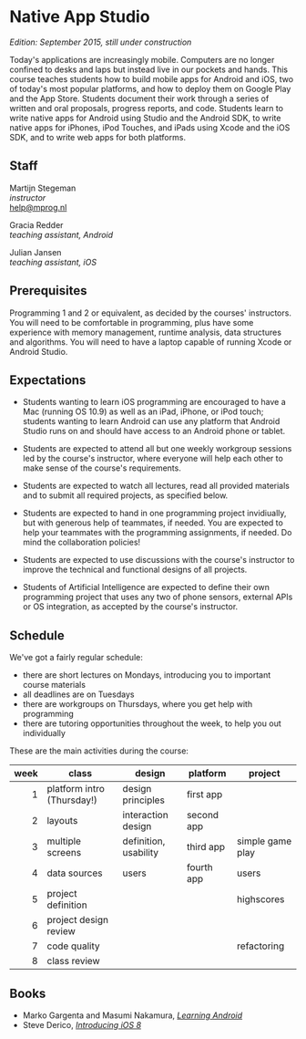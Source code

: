 # Native App Studio

*Edition: September 2015, still under construction*

Today's applications are increasingly mobile. Computers are no longer confined
to desks and laps but instead live in our pockets and hands. This course
teaches students how to build mobile apps for Android and iOS, two of today's
most popular platforms, and how to deploy them on Google Play and the App
Store. Students document their work through a series of written and oral
proposals, progress reports, and code. Students learn to write native apps for
Android using Studio and the Android SDK, to write native apps for iPhones,
iPod Touches, and iPads using Xcode and the iOS SDK, and to write web apps for
both platforms.

## Staff

Martijn Stegeman  
*instructor*  
<help@mprog.nl>

Gracia Redder  
*teaching assistant, Android*

Julian Jansen  
*teaching assistant, iOS*

## Prerequisites

Programming 1 and 2 or equivalent, as decided by the courses' instructors. You
will need to be comfortable in programming, plus have some experience with
memory management, runtime analysis, data structures and algorithms. You will
need to have a laptop capable of running Xcode or Android Studio.

## Expectations

* Students wanting to learn iOS programming are encouraged to have a Mac
  (running OS 10.9) as well as an iPad, iPhone, or iPod touch; students wanting
  to learn Android can use any platform that Android Studio runs on and should
  have access to an Android phone or tablet.

* Students are expected to attend all but one weekly workgroup sessions led by
  the course's instructor, where everyone will help each other to make sense of
  the course's requirements.

* Students are expected to watch all lectures, read all provided materials and
  to submit all required projects, as specified below.
  
* Students are expected to hand in one programming project invidiually, but
  with generous help of teammates, if needed. You are expected to help your
  teammates with the programming assignments, if needed. Do mind the
  collaboration policies!

* Students are expected to use discussions with the course's instructor to
  improve the technical and functional designs of all projects.

* Students of Artificial Intelligence are expected to define their own
  programming project that uses any two of phone sensors, external APIs or OS
  integration, as accepted by the course's instructor.

## Schedule

We've got a fairly regular schedule:

- there are short lectures on Mondays, introducing you to important course materials
- all deadlines are on Tuesdays
- there are workgroups on Thursdays, where you get help with programming
- there are tutoring opportunities throughout the week, to help you out individually

These are the main activities during the course:

| week | class                      | design                | platform   | project          |  
| ---: | -------------------------- | --------------------- | ---------- | ---------------- |  
|    1 | platform intro (Thursday!) | design principles     | first app  |                  |  
|    2 | layouts                    | interaction design    | second app |                  |  
|    3 | multiple screens           | definition, usability | third app  | simple game play |  
|    4 | data sources               | users                 | fourth app | users            |  
|    5 | project definition         |                       |            | highscores       |  
|    6 | project design review      |                       |            |                  |  
|    7 | code quality               |                       |            | refactoring      |  
|    8 | class review               |                       |            |                  |  

## Books

- Marko Gargenta and Masumi Nakamura, [*Learning Android*](http://shop.oreilly.com/product/0636920023456.do)
- Steve Derico, [*Introducing iOS 8*](http://shop.oreilly.com/product/0636920034247.do)
